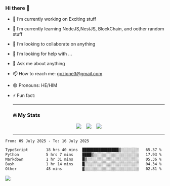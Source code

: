 ### Hi there 👋

<!--
**charlieScript/charlieScript** is a ✨ _special_ ✨ repository because its `README.md` (this file) appears on your GitHub profile.

Here are some ideas to get you started: -->

- 🔭 I’m currently working on Exciting stuff
- 🌱 I’m currently learning NodeJS,NestJS, BlockChain, and oother random stuff
- 👯 I’m looking to collaborate on anything
- 🤔 I’m looking for help with ...
- 💬 Ask me about anything
- 📫 How to reach me: gozione3@gmail.com
- 😄 Pronouns: HE/HIM
- ⚡ Fun fact:


  ---

  ### :fire: My Stats

  <div id="stats" align="center">
  <img src="http://github-readme-streak-stats.herokuapp.com?user=charlieScript&theme=dark&date_format=M%20j%5B%2C%20Y%5D" />&nbsp;&nbsp;&nbsp;
  <img src="https://github-readme-stats.vercel.app/api/top-langs/?username=charlieScript&layout=compact&theme=vision-friendly-dark"/>&nbsp;&nbsp;&nbsp;
  <img src="https://github-readme-stats.vercel.app/api?username=charlieScript&show_icons=true&theme=radical"/>
  </div>

  ---



<!--START_SECTION:waka-->

```txt
From: 09 July 2025 - To: 16 July 2025

TypeScript        18 hrs 40 mins  ████████████████▒░░░░░░░░   65.37 %
Python            5 hrs 7 mins    ████▒░░░░░░░░░░░░░░░░░░░░   17.93 %
Markdown          1 hr 31 mins    █▒░░░░░░░░░░░░░░░░░░░░░░░   05.36 %
Bash              1 hr 14 mins    █░░░░░░░░░░░░░░░░░░░░░░░░   04.34 %
Other             48 mins         ▓░░░░░░░░░░░░░░░░░░░░░░░░   02.81 %
```

<!--END_SECTION:waka-->
![](https://komarev.com/ghpvc/?username=charlieScript)
